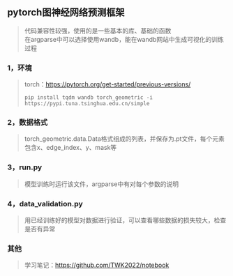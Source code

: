## pytorch图神经网络预测框架
>代码兼容性较强，使用的是一些基本的库、基础的函数  
>在argparse中可以选择使用wandb，能在wandb网站中生成可视化的训练过程
### 1，环境
>torch：https://pytorch.org/get-started/previous-versions/
>```
>pip install tqdm wandb torch_geometric -i https://pypi.tuna.tsinghua.edu.cn/simple
>```
### 2，数据格式
>torch_geometric.data.Data格式组成的列表，并保存为.pt文件，每个元素包含x、edge_index、y、mask等
### 3，run.py
>模型训练时运行该文件，argparse中有对每个参数的说明
### 4，data_validation.py
>用已经训练好的模型对数据进行验证，可以查看哪些数据的损失较大，检查是否有异常
### 其他
>学习笔记：https://github.com/TWK2022/notebook
